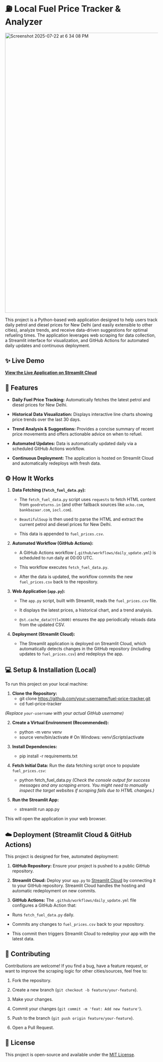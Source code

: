 # ⛽ Local Fuel Price Tracker & Analyzer

<img width="1470" height="921" alt="Screenshot 2025-07-22 at 6 34 08 PM" src="https://github.com/user-attachments/assets/27c5b3aa-28d5-437d-93b9-798e9d7ae4c6" />

This project is a Python-based web application designed to help users track daily petrol and diesel prices for New Delhi (and easily extensible to other cities), analyze trends, and receive data-driven suggestions for optimal refueling times. The application leverages web scraping for data collection, a Streamlit interface for visualization, and GitHub Actions for automated daily updates and continuous deployment.

## ✨ Live Demo

[**View the Live Application on Streamlit Cloud**](https://fuel-price-tracker.streamlit.app/)

## 🚀 Features

* **Daily Fuel Price Tracking:** Automatically fetches the latest petrol and diesel prices for New Delhi.

* **Historical Data Visualization:** Displays interactive line charts showing price trends over the last 30 days.

* **Trend Analysis & Suggestions:** Provides a concise summary of recent price movements and offers actionable advice on when to refuel.

* **Automated Updates:** Data is automatically updated daily via a scheduled GitHub Actions workflow.

* **Continuous Deployment:** The application is hosted on Streamlit Cloud and automatically redeploys with fresh data.

## ⚙️ How It Works

1. **Data Fetching (`fetch_fuel_data.py`):**

   * The `fetch_fuel_data.py` script uses `requests` to fetch HTML content from `goodreturns.in` (and other fallback sources like `acko.com`, `bankbazaar.com`, `iocl.com`).

   * `BeautifulSoup` is then used to parse the HTML and extract the current petrol and diesel prices for New Delhi.

   * This data is appended to `fuel_prices.csv`.

2. **Automated Workflow (GitHub Actions):**

   * A GitHub Actions workflow (`.github/workflows/daily_update.yml`) is scheduled to run daily at 00:00 UTC.

   * This workflow executes `fetch_fuel_data.py`.

   * After the data is updated, the workflow commits the new `fuel_prices.csv` back to the repository.

3. **Web Application (`app.py`):**

   * The `app.py` script, built with Streamlit, reads the `fuel_prices.csv` file.

   * It displays the latest prices, a historical chart, and a trend analysis.

   * `@st.cache_data(ttl=3600)` ensures the app periodically reloads data from the updated CSV.

4. **Deployment (Streamlit Cloud):**

   * The Streamlit application is deployed on Streamlit Cloud, which automatically detects changes in the GitHub repository (including updates to `fuel_prices.csv`) and redeploys the app.

## 💻 Setup & Installation (Local)

To run this project on your local machine:

1. **Clone the Repository:**
   * git clone https://github.com/your-username/fuel-price-tracker.git
   * cd fuel-price-tracker

*(Replace `your-username` with your actual GitHub username)*

2. **Create a Virtual Environment (Recommended):**
   * python -m venv venv
   * source venv/bin/activate  # On Windows: venv\Scripts\activate

3. **Install Dependencies:**
   * pip install -r requirements.txt
  
4. **Fetch Initial Data:**
  Run the data fetching script once to populate `fuel_prices.csv`:
   * python fetch_fuel_data.py
*(Check the console output for success messages and any scraping errors. You might need to manually inspect the target websites if scraping fails due to HTML changes.)*

5. **Run the Streamlit App:**
   * streamlit run app.py

This will open the application in your web browser.

## ☁️ Deployment (Streamlit Cloud & GitHub Actions)

This project is designed for free, automated deployment:

1. **GitHub Repository:** Ensure your project is pushed to a public GitHub repository.

2. **Streamlit Cloud:** Deploy your `app.py` to [Streamlit Cloud](https://share.streamlit.io/) by connecting it to your GitHub repository. Streamlit Cloud handles the hosting and automatic redeployment on new commits.

3. **GitHub Actions:** The `.github/workflows/daily_update.yml` file configures a GitHub Action that:

* Runs `fetch_fuel_data.py` daily.

* Commits any changes to `fuel_prices.csv` back to your repository.

* This commit then triggers Streamlit Cloud to redeploy your app with the latest data.

## 🤝 Contributing

Contributions are welcome! If you find a bug, have a feature request, or want to improve the scraping logic for other cities/sources, feel free to:

1. Fork the repository.

2. Create a new branch (`git checkout -b feature/your-feature`).

3. Make your changes.

4. Commit your changes (`git commit -m 'feat: Add new feature'`).

5. Push to the branch (`git push origin feature/your-feature`).

6. Open a Pull Request.

## 📄 License

This project is open-source and available under the [MIT License](https://www.google.com/search?q=LICENSE).
